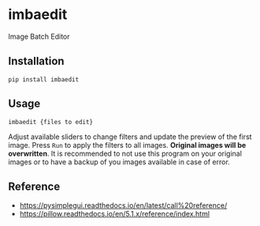 imbaedit
========

Image Batch Editor

Installation
------------

`pip install imbaedit`

Usage
-----

`imbaedit {files to edit}`

Adjust available sliders to change filters and update the preview of the first image. Press `Run` to apply the filters to all images. **Original images will be overwritten**. It is recommended to not use this program on your original images or to have a backup of you images available in case of error.

Reference
---------

- https://pysimplegui.readthedocs.io/en/latest/call%20reference/
- https://pillow.readthedocs.io/en/5.1.x/reference/index.html
